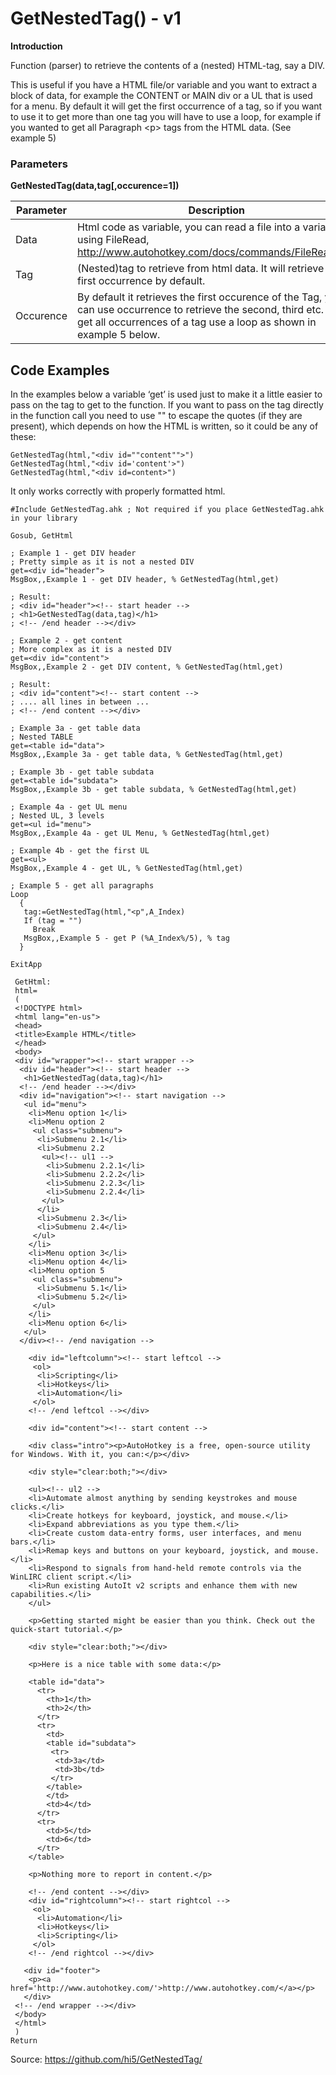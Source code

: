 # GetNestedTag() - v1

**Introduction**

Function (parser) to retrieve the contents of a (nested) HTML-tag, say a DIV.

This is useful if you have a HTML file/or variable and you want to extract a block of data,
for example the CONTENT or MAIN div or a UL that is used for a menu. By default it will
get the first occurrence of a tag, so if you want to use it to get more than one tag you will have
to use a loop, for example if you wanted to get all Paragraph &lt;p&gt; tags from the HTML data. (See example 5)

### Parameters

**GetNestedTag(data,tag[,occurence=1])**

|Parameter|Description|
|---------|-----------|
|Data     |Html code as variable, you can read a file into a variable using FileRead, <http://www.autohotkey.com/docs/commands/FileRead.htm>|
|Tag      |(Nested)tag to retrieve from html data. It will retrieve the first occurrence by default.|
|Occurence|By default it retrieves the first occurence of the Tag, you can use occurrence to retrieve the second, third etc. To get all occurrences of a tag use a loop as shown in example 5 below.|

## Code Examples

In the examples below a variable &#8216;get&#8217; is used just to make it a little easier to pass on
the tag to get to the function. If you want to pass on the tag directly in the function call you need
to use "" to escape the quotes (if they are present), which depends on how the HTML is written,
so it could be any of these:

   ```autohotkey
   GetNestedTag(html,"<div id=""content"">")
   GetNestedTag(html,"<div id='content'>")
   GetNestedTag(html,"<div id=content>")
   ```

It only works correctly with properly formatted html.


   ```autohotkey
   #Include GetNestedTag.ahk ; Not required if you place GetNestedTag.ahk in your library

   Gosub, GetHtml

   ; Example 1 - get DIV header
   ; Pretty simple as it is not a nested DIV
   get=<div id="header">
   MsgBox,,Example 1 - get DIV header, % GetNestedTag(html,get)

   ; Result:
   ; <div id="header"><!-- start header -->
   ; <h1>GetNestedTag(data,tag)</h1>
   ; <!-- /end header --></div>

   ; Example 2 - get content
   ; More complex as it is a nested DIV
   get=<div id="content">
   MsgBox,,Example 2 - get DIV content, % GetNestedTag(html,get)

   ; Result:
   ; <div id="content"><!-- start content -->
   ; .... all lines in between ...
   ; <!-- /end content --></div>     

   ; Example 3a - get table data
   ; Nested TABLE
   get=<table id="data">
   MsgBox,,Example 3a - get table data, % GetNestedTag(html,get)

   ; Example 3b - get table subdata
   get=<table id="subdata">
   MsgBox,,Example 3b - get table subdata, % GetNestedTag(html,get)

   ; Example 4a - get UL menu
   ; Nested UL, 3 levels
   get=<ul id="menu">
   MsgBox,,Example 4a - get UL Menu, % GetNestedTag(html,get)

   ; Example 4b - get the first UL
   get=<ul>
   MsgBox,,Example 4 - get UL, % GetNestedTag(html,get)

   ; Example 5 - get all paragraphs
   Loop
     {
      tag:=GetNestedTag(html,"<p",A_Index)
      If (tag = "")
        Break
      MsgBox,,Example 5 - get P (%A_Index%/5), % tag
     }

   ExitApp

    GetHtml:
    html=
    (
    <!DOCTYPE html>
    <html lang="en-us">
    <head>
    <title>Example HTML</title>
    </head>
    <body>
    <div id="wrapper"><!-- start wrapper -->
     <div id="header"><!-- start header -->
      <h1>GetNestedTag(data,tag)</h1>
     <!-- /end header --></div>
     <div id="navigation"><!-- start navigation -->
      <ul id="menu">
       <li>Menu option 1</li>
       <li>Menu option 2
        <ul class="submenu">
         <li>Submenu 2.1</li>
         <li>Submenu 2.2
          <ul><!-- ul1 -->
           <li>Submenu 2.2.1</li>
           <li>Submenu 2.2.2</li>
           <li>Submenu 2.2.3</li>
           <li>Submenu 2.2.4</li>
          </ul>
         </li>
         <li>Submenu 2.3</li>
         <li>Submenu 2.4</li>
        </ul>
       </li>
       <li>Menu option 3</li>
       <li>Menu option 4</li>
       <li>Menu option 5    
        <ul class="submenu">
         <li>Submenu 5.1</li>
         <li>Submenu 5.2</li>
        </ul>
       </li>
       <li>Menu option 6</li>
      </ul>
     </div><!-- /end navigation -->

       <div id="leftcolumn"><!-- start leftcol -->
        <ol>
         <li>Scripting</li>
         <li>Hotkeys</li>
         <li>Automation</li>
        </ol>
       <!-- /end leftcol --></div>

       <div id="content"><!-- start content -->

       <div class="intro"><p>AutoHotkey is a free, open-source utility for Windows. With it, you can:</p></div>

       <div style="clear:both;"></div>

       <ul><!-- ul2 -->
       <li>Automate almost anything by sending keystrokes and mouse clicks.</li>
       <li>Create hotkeys for keyboard, joystick, and mouse.</li>
       <li>Expand abbreviations as you type them.</li>
       <li>Create custom data-entry forms, user interfaces, and menu bars.</li>
       <li>Remap keys and buttons on your keyboard, joystick, and mouse.</li>
       <li>Respond to signals from hand-held remote controls via the WinLIRC client script.</li>
       <li>Run existing AutoIt v2 scripts and enhance them with new capabilities.</li>
       </ul>

       <p>Getting started might be easier than you think. Check out the quick-start tutorial.</p>

       <div style="clear:both;"></div>

       <p>Here is a nice table with some data:</p>

       <table id="data">
         <tr>
           <th>1</th>
           <th>2</th>
         </tr>
         <tr>
           <td>
           <table id="subdata">
            <tr>
             <td>3a</td>
             <td>3b</td>
            </tr>
           </table>
           </td>
           <td>4</td>
         </tr>
         <tr>
           <td>5</td>
           <td>6</td>
         </tr>
       </table>

       <p>Nothing more to report in content.</p>

       <!-- /end content --></div>
       <div id="rightcolumn"><!-- start rightcol -->
        <ol>
         <li>Automation</li>
         <li>Hotkeys</li>
         <li>Scripting</li>
        </ol>
       <!-- /end rightcol --></div>

      <div id="footer">
       <p><a href='http://www.autohotkey.com/'>http://www.autohotkey.com/</a></p>
      </div>
    <!-- /end wrapper --></div>
    </body>
    </html>
    )
   Return
   ```

Source: <https://github.com/hi5/GetNestedTag/>